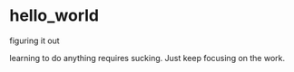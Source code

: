 # hello_world
figuring it out

learning to do anything requires sucking. Just keep focusing on the work.

